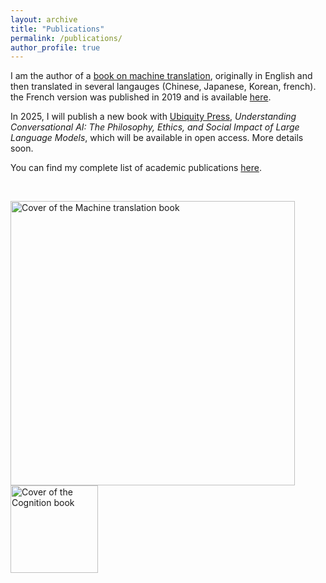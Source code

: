 ```yaml
---
layout: archive
title: "Publications"
permalink: /publications/
author_profile: true
---
```


I am the author of a [book on machine translation](https://mitpress.mit.edu/9780262534215/machine-translation/), originally in English and then translated in several langauges (Chinese, Japanese, Korean, french). the French version was published in 2019 and is available [here](https://www.odilejacob.fr/catalogue/sciences/informatique/babel-20_9782738148490.php). 

In 2025, I will publish a new book with [Ubiquity Press](https://ubiquitypress.com/), *Understanding Conversational AI: The Philosophy, Ethics, and Social Impact of Large Language Models*, which will be available in open access. More details soon.

You can find my complete list of academic publications [here](https://cv.hal.science/thierry-poibeau).

  

<BR>
       
<img src="https://tpoibeau.github.io/images/mt-poib-ch.png" alt="Cover of the Machine translation book" width="455"/>  <img src="https://tpoibeau.github.io/images/poib-cup.png" alt="Cover of the Cognition book" width="140"/>

